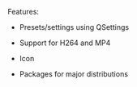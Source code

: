 Features:
- Presets/settings using QSettings
- Support for H264 and MP4

- Icon
- Packages for major distributions
